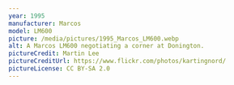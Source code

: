 ```yaml
---
year: 1995
manufacturer: Marcos
model: LM600
picture: /media/pictures/1995_Marcos_LM600.webp
alt: A Marcos LM600 negotiating a corner at Donington.
pictureCredit: Martin Lee
pictureCreditUrl: https://www.flickr.com/photos/kartingnord/
pictureLicense: CC BY-SA 2.0
---
```


